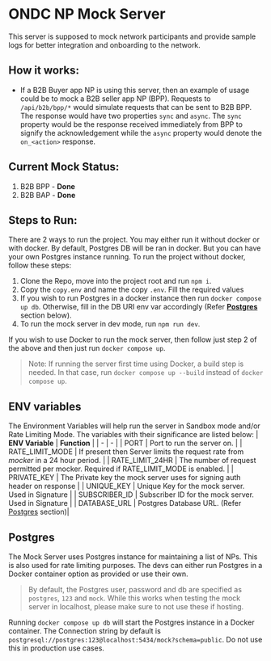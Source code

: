 # ONDC NP Mock Server
This server is supposed to mock network participants and provide sample logs for better integration and onboarding to the network. 

## How it works:
 - If a B2B Buyer app NP is using this server, then an example of usage could be to mock a B2B seller app NP (BPP). Requests to `/api/b2b/bpp/*` would simulate requests that can be sent to B2B BPP. The response would have two properties `sync` and `async`. The `sync` property would be the response received immediately from BPP to signify the acknowledgement while the `async` property would denote the `on_<action>` response.

## Current Mock Status:
1. B2B BPP - **Done**
2. B2B BAP - **Done**

## Steps to Run:
There are 2 ways to run the project. You may either run it without docker or with docker. By default, Postgres DB will be ran in docker. But you can have your own Postgres instance running. To run the project without docker, follow these steps:
1. Clone the Repo, move into the project root and run `npm i`.
2. Copy the `copy.env` and name the copy `.env`. Fill the required values
4. If you wish to run Postgres in a docker instance then run `docker compose up db`. Otherwise, fill in the DB URI env var accordingly (Refer **[Postgres](#postgres)** section below).
3. To run the mock server in dev mode, run `npm run dev`.

If you wish to use Docker to run the mock server, then follow just step 2 of the above and then just run `docker compose up`. 
> Note: If running the server first time using Docker, a build step is needed. In that case, run `docker compose up --build` instead of `docker compose up`.

## ENV variables
The Environment Variables will help run the server in Sandbox mode and/or Rate Limiting Mode. The variables with their significance are listed below:
| **ENV Variable** | **Function** |
| - | - |
| PORT | Port to run the server on. |
| RATE_LIMIT_MODE | If present then Server limits the request rate from _mocker_ in a 24 hour period. |
| RATE_LIMIT_24HR | The number of request permitted per mocker. Required if RATE_LIMIT_MODE is enabled. |
| PRIVATE_KEY | The Private key the mock server uses for signing auth header on response |
| UNIQUE_KEY | Unique Key for the mock server. Used in Signature |
| SUBSCRIBER_ID | Subscriber ID for the mock server. Used in Signature |
| DATABASE_URL | Postgres Database URL. (Refer [Postgres](#postgres) section)|

## Postgres
The Mock Server uses Postgres instance for maintaining a list of NPs. This is also used for rate limiting purposes. The devs can either run Postgres in a Docker container option as provided or use their own.

> By default, the Postgres user, password and db are specified as `postgres`, `123` and `mock`. While this works when testing the mock server in localhost, please make sure to not use these if hosting.

Running `docker compose up db` will start the Postgres instance in a Docker container. The Connection string by default is `postgresql://postgres:123@localhost:5434/mock?schema=public`. Do not use this in production use cases.
